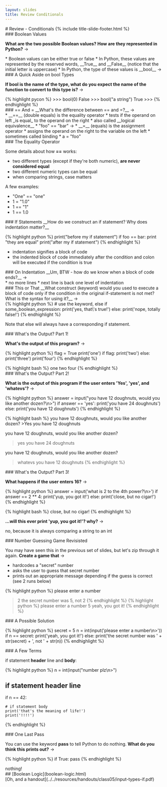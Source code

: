 ```yaml
---
layout: slides
title: Review Conditionals 
---
```


<section markdown="block" class="title-slide">
# Review - Conditionals
{% include title-slide-footer.html %}
</section>

<section markdown="block">
### Boolean Values

__What are the two possible Boolean values?  How are they represented in Python?__ &rarr;

<div class="incremental" markdown="block"> 
* Boolean values can be either true or false
* In Python, these values are represented by the reserved words, __True__ and __False__ (notice that the initial letter is uppercase)
* In Python, the type of these values is __bool__ &rarr;
</div>
</section>

<section markdown="block">
### A Quick Aside on bool Types

__If bool is the name of the type, what do you expect the name of the function to convert to this type is?__  &rarr;

<div class="incremental" markdown="block"> 
{% highlight pycon %}
>>> bool(0)
False
>>> bool("a string")
True
>>>
{% endhighlight %}
</div>
</section>

<section markdown="block">
### == And =
__What's the difference between == and =?__ &rarr;

<div class="incremental" markdown="block"> 
* __==__ (double equals) is the equality operator 
	* tests if the operand on left _is equal_ to the operand on the right
	* also called __logical equivalence__
	* "foo" == "bar" &rarr;
* __=__ (equals) is the assignment operator
	* assigns the operand on the right to the variable on the left
	* sometimes called binding
	* a = "foo"
</div>
</section>

<section markdown="block">
### The Equality Operator 

Some details about how __==__ works:

* two different types (except if they're both numeric), __are never considered equal__  
* two different numeric types can be equal
* when comparing strings, case matters

A few examples:

* "One" == "one"
* 1 = "1.0"
* 1 == "1" 
* 1 == 1.0

</section>

<section markdown="block">
### If Statements
__How do we construct an if statement?  Why does indentation matter?__

<div class="incremental" markdown="block"> 

{% highlight python %}
print("before my if statement")
if foo == bar:
	print "they are equal"
print("after my if statement")
{% endhighlight %}

* indentation signifies a block of code
* the indented block of code immediately after the condition and colon will be executed if the condition is true
</div>
</section>

<section markdown="block">
### On Indentation
__Um, BTW - how do we know when a block of code ends?__ &rarr;

<div class="incremental" markdown="block"> 
* no more lines
* next line is back one level of indentation
</div>
</section>

<section markdown="block">
### This or That
__What construct (keyword) would you used to execute a block of code only if the condition in the original if-statement is not met?  What is the syntax for using it?__ &rarr;

<div class="incremental" markdown="block"> 
{% highlight python %}
# use the keyword, else
if some_boolean_expression:
	print('yes, that\'s true!')
else:
	print('nope, totally false!')
{% endhighlight %}

Note that else will always have a corresponding if statement.
</div>
</section>


<section markdown="block">
### What's the Output? Part 1!

__What's the output of this program?__ &rarr;

{% highlight python %}
flag = True
print('one')
if flag:
	print('two')
else:
	print('three')
print('four')
{% endhighlight %}

<div class="incremental" markdown="block">
{% highlight bash %}
one
two
four
{% endhighlight %}
</div>
</section>




<section markdown="block">
### What's the Output? Part 2!

__What is the output of this program if the user enters 'Yes', 'yes', and 'whatevs'?__ &rarr;

{% highlight python %}
answer = input("you have 12 doughnuts, would you like another dozen?\n>")
if answer == 'yes':
	print('you have 24 doughnuts')
else:
	print('you have 12 doughnuts')
{% endhighlight %}

<div class="incremental" markdown="block">
{% highlight bash %}
you have 12 doughnuts, would you like another dozen?
>Yes
you have 12 doughnuts

you have 12 doughnuts, would you like another dozen?
>yes
you have 24 doughnuts

you have 12 doughnuts, would you like another dozen?
>whatevs
you have 12 doughnuts
{% endhighlight %}
</div>
</section>

<section markdown="block">
### What's the Output? Part 3!

__What happens if the user enters 16?__ &rarr;

{% highlight python %}
answer = input('what is 2 to the 4th power?\n>')
if answer == 2 ** 4:
	print('yup, you got it!')
else:
	print('close, but no cigar!')
{% endhighlight %}

<div class="incremental" markdown="block">
{% highlight bash %}
close, but no cigar!
{% endhighlight %}

__...will this ever print 'yup, you got it!'?  why?__ &rarr;

no, because it is always comparing a string to an int
</div>
</section>

<section markdown="block">
### Number Guessing Game Revisisted

You may have seen this in the previous set of slides, but let's zip through it again.  __Create a game that__ &rarr;

* hardcodes a "secret" number 
* asks the user to guess that secret number
* prints out an appropriate message depending if the guess is correct (see 2 runs below)

{% highlight python %}
please enter a number
>2
the secret number was 5, not 2
{% endhighlight %}
{% highlight python %}
please enter a number
>5
yeah, you got it!
{% endhighlight %}
</section>

<section markdown="block">
### A Possible Solution

{% highlight python %}
secret = 5
n = int(input('please enter a number\n>'))
if n == secret:
	print('yeah, you got it!')
else:
	print('the secret number was ' + str(secret) + ', not ' + str(n))
{% endhighlight %}

</section>


<section markdown="block">
### A Few Terms

if statement __header__ line and __body__:

{% highlight python %}
n = int(input("number plz\n>")

# if statement header line
if n == 42:

	# if statement body
	print('that's the meaning of life!')
	print('!!!!')

{% endhighlight %}

</section>

<section markdown="block">
### One Last Pass

You can use the keyword __pass__ to tell Python to do nothing.  __What do you think this prints out?__ &rarr;

{% highlight python %}
if True:
	pass
{% endhighlight %}
<div class="incremental" markdown="block"> 
nothing!
</div>
</section>


<section markdown="block">
## [Boolean Logic](boolean-logic.html)
<aside markdown="block">
[Oh, and a handout](../../resources/handouts/class05/input-types-if.pdf)
</aside>
</section>
